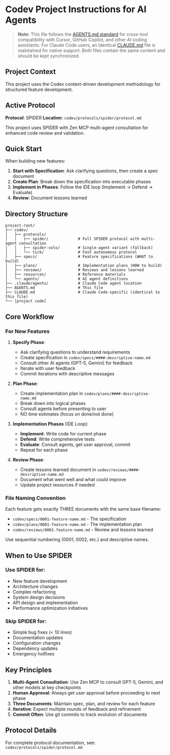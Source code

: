 # Codev Project Instructions for AI Agents

> **Note**: This file follows the [AGENTS.md standard](https://agents.md/) for cross-tool compatibility with Cursor, GitHub Copilot, and other AI coding assistants. For Claude Code users, an identical [CLAUDE.md](CLAUDE.md) file is maintained for native support. Both files contain the same content and should be kept synchronized.

## Project Context

This project uses the Codev context-driven development methodology for structured feature development.

## Active Protocol

**Protocol**: SPIDER
**Location**: `codev/protocols/spider/protocol.md`

This project uses SPIDER with Zen MCP multi-agent consultation for enhanced code review and validation.

## Quick Start

When building new features:

1. **Start with Specification**: Ask clarifying questions, then create a spec document
2. **Create Plan**: Break down the specification into executable phases
3. **Implement in Phases**: Follow the IDE loop (Implement → Defend → Evaluate)
4. **Review**: Document lessons learned

## Directory Structure

```
project-root/
├── codev/
│   ├── protocols/
│   │   ├── spider/             # Full SPIDER protocol with multi-agent consultation
│   │   ├── spider-solo/        # Single-agent variant (fallback)
│   │   └── tick/               # Fast autonomous protocol
│   ├── specs/                  # Feature specifications (WHAT to build)
│   ├── plans/                  # Implementation plans (HOW to build)
│   ├── reviews/                # Reviews and lessons learned
│   ├── resources/              # Reference materials
│   └── agents/                 # AI agent definitions
├── .claude/agents/             # Claude Code agent location
├── AGENTS.md                   # This file
├── CLAUDE.md                   # Claude Code-specific (identical to this file)
└── [project code]
```

## Core Workflow

### For New Features

1. **Specify Phase**:
   - Ask clarifying questions to understand requirements
   - Create specification in `codev/specs/####-descriptive-name.md`
   - Consult other AI agents (GPT-5, Gemini) for feedback
   - Iterate with user feedback
   - Commit iterations with descriptive messages

2. **Plan Phase**:
   - Create implementation plan in `codev/plans/####-descriptive-name.md`
   - Break down into logical phases
   - Consult agents before presenting to user
   - NO time estimates (focus on done/not done)

3. **Implementation Phases** (IDE Loop):
   - **Implement**: Write code for current phase
   - **Defend**: Write comprehensive tests
   - **Evaluate**: Consult agents, get user approval, commit
   - Repeat for each phase

4. **Review Phase**:
   - Create lessons learned document in `codev/reviews/####-descriptive-name.md`
   - Document what went well and what could improve
   - Update project resources if needed

### File Naming Convention

Each feature gets exactly THREE documents with the same base filename:
- `codev/specs/0001-feature-name.md` - The specification
- `codev/plans/0001-feature-name.md` - The implementation plan
- `codev/reviews/0001-feature-name.md` - Review and lessons learned

Use sequential numbering (0001, 0002, etc.) and descriptive names.

## When to Use SPIDER

### Use SPIDER for:
- New feature development
- Architecture changes
- Complex refactoring
- System design decisions
- API design and implementation
- Performance optimization initiatives

### Skip SPIDER for:
- Simple bug fixes (< 10 lines)
- Documentation updates
- Configuration changes
- Dependency updates
- Emergency hotfixes

## Key Principles

1. **Multi-Agent Consultation**: Use Zen MCP to consult GPT-5, Gemini, and other models at key checkpoints
2. **Human Approval**: Always get user approval before proceeding to next phase
3. **Three Documents**: Maintain spec, plan, and review for each feature
4. **Iterative**: Expect multiple rounds of feedback and refinement
5. **Commit Often**: Use git commits to track evolution of documents

## Protocol Details

For complete protocol documentation, see: `codev/protocols/spider/protocol.md`
